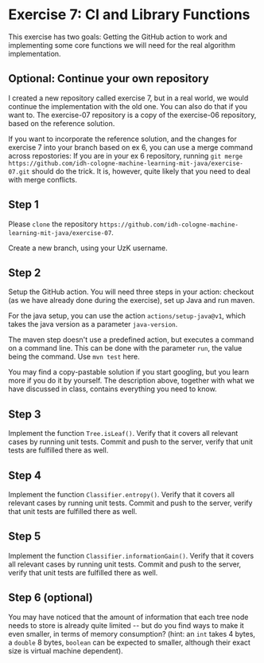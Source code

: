# Exercise 7: CI and Library Functions


This exercise has two goals: Getting the GitHub action to work and implementing 
some core functions we will need for the real algorithm implementation.

## Optional: Continue your own repository

I created a new repository called exercise 7, but in a real world, we would 
continue the implementation with the old one. You can also do that if you want 
to. The exercise-07 repository is a copy of the exercise-06 repository, based
on the reference solution.

If you want to incorporate the reference solution, and the changes for 
exercise 7 into your branch based on ex 6, you can use a merge command across
repostories: If you are in your ex 6 repository, running 
`git merge https://github.com/idh-cologne-machine-learning-mit-java/exercise-07.git` 
should do the trick. It is, however, quite likely that you need to deal with
merge conflicts. 


## Step 1
Please `clone` the repository `https://github.com/idh-cologne-machine-learning-mit-java/exercise-07`.

Create a new branch, using your UzK username.

## Step 2
Setup the GitHub action. You will need three steps in your action:
checkout (as we have already done during the exercise), set up Java and run maven. 

For the java setup, you can use the action `actions/setup-java@v1`, which takes 
the java version as a parameter `java-version`. 

The maven step doesn't use a predefined action, but executes a command on a 
command line. This can be done with the parameter `run`, the value being the 
command. Use `mvn test` here.

You may find a copy-pastable solution if you start googling, but you learn more
if you do it by yourself. The description above, together with what we have 
discussed in class, contains everything you need to know.

## Step 3
Implement the function `Tree.isLeaf()`. Verify that it covers all relevant cases 
by running unit tests. Commit and push to the server, verify that unit tests are
fulfilled there as well.

## Step 4
Implement the function `Classifier.entropy()`. Verify that it covers all relevant cases 
by running unit tests. Commit and push to the server, verify that unit tests are
fulfilled there as well.

## Step 5
Implement the function `Classifier.informationGain()`. Verify that it covers all relevant cases 
by running unit tests. Commit and push to the server, verify that unit tests are
fulfilled there as well.

## Step 6 (optional)
You may have noticed that the amount of information that each tree node needs 
to store is already quite limited -- but do you find ways to make it even 
smaller, in terms of memory consumption? (hint: an `int` takes 4 bytes, 
a `double` 8 bytes, `boolean` can be expected to smaller, although their exact
size is virtual machine dependent).

